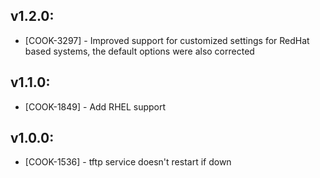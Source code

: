 ## v1.2.0:

* [COOK-3297] - Improved support for customized settings for RedHat based systems, the default options were also corrected

## v1.1.0:

* [COOK-1849] - Add RHEL support

## v1.0.0:

* [COOK-1536] - tftp service doesn't restart if down
